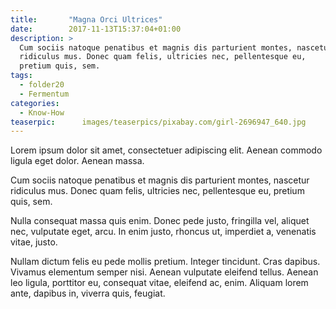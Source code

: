 ```yaml
---
title:       "Magna Orci Ultrices"
date:        2017-11-13T15:37:04+01:00
description: >
  Cum sociis natoque penatibus et magnis dis parturient montes, nascetur
  ridiculus mus. Donec quam felis, ultricies nec, pellentesque eu,
  pretium quis, sem.
tags:
  - folder20
  - Fermentum
categories:
  - Know-How
teaserpic:      images/teaserpics/pixabay.com/girl-2696947_640.jpg
---
```


Lorem ipsum dolor sit amet, consectetuer adipiscing elit. Aenean
commodo ligula eget dolor. Aenean massa.

Cum sociis natoque penatibus et magnis dis parturient montes, nascetur
ridiculus mus. Donec quam felis, ultricies nec, pellentesque eu,
pretium quis, sem.

Nulla consequat massa quis enim. Donec pede justo, fringilla vel,
aliquet nec, vulputate eget, arcu. In enim justo, rhoncus ut,
imperdiet a, venenatis vitae, justo.

Nullam dictum felis eu pede mollis pretium. Integer tincidunt. Cras
dapibus. Vivamus elementum semper nisi. Aenean vulputate eleifend
tellus. Aenean leo ligula, porttitor eu, consequat vitae, eleifend ac,
enim. Aliquam lorem ante, dapibus in, viverra quis, feugiat.
